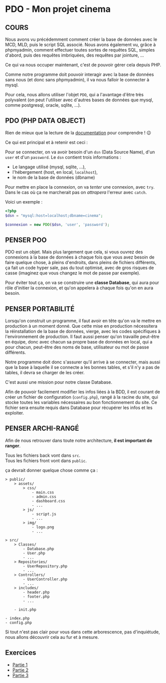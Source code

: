 # PDO - Mon projet cinema

## COURS
Nous avons vu précédemment comment créer la base de données avec le MCD, MLD, puis le script SQL associé.
Nous avons également vu, grâce à phpmyadmin, comment effectuer toutes sortes de requêtes SQL, simples d'abord, puis des requêtes imbriquées, des requêtes par jointure, ... 

Ce qui va nous occuper maintenant, c'est de pouvoir gérer cela depuis PHP.

Comme notre programme doit pouvoir interagir avec la base de données sans nous (et donc sans phpmyadmin), il va nous falloir le connecter à mysql.

Pour cela, nous allons utiliser l'objet `PDO`, qui a l'avantage d'être très polyvalent (on peut l'utiliser avec d'autres bases de données que mysql, comme postgresql, oracle, sqlite, ...).

## PDO (PHP DATA OBJECT)
Rien de mieux que la lecture de la [documentation](https://www.php.net/manual/fr/book.pdo.php) pour comprendre ! 😉

Ce qui est principal et à retenir est ceci :

Pour se connecter, on va avoir besoin d'un `dsn` (Data Source Name), d'un `user` et d'un `password`. Le `dsn` contient trois informations :
- Le langage utilisé (mysql, sqlite, ...),
- l'hébergement (host, en local, `localhost`),
- le nom de la base de données (dbname)

Pour mettre en place la connexion, on va *tenter* une connexion, avec `try`. Dans le cas où ça ne marcherait pas on *attrapera* l'erreur avec `catch`.

Voici un exemple :

```php
<?php
$dsn = "mysql:host=localhost;dbname=cinema";

$connexion = new PDO($dsn, 'user', 'password');
```

## PENSER POO
PDO est un objet. Mais plus largement que cela, si vous ouvrez des connexions à la base de données à chaque fois que vous avez besoin de faire quelque chose, à pleins d'endroits, dans pleins de fichiers différents, ça fait un code hyper sale, pas du tout optimisé, avec de gros risques de casse (imaginez que vous changez le mot de passe par exemple).

Pour éviter tout ça, on va se construire une **classe Database**, qui aura pour rôle d'initier la connexion, et qu'on appelera à chaque fois qu'on en aura besoin.

## PENSER PORTABILITÉ
Lorsqu'on construit un programme, il faut avoir en tête qu'on va le mettre en production à un moment donné. Que cette mise en production nécessitera la réinstallation de la base de données, vierge, avec les codes spécifiques à l'environnement de production. Il faut aussi penser qu'on travaille peut-être en équipe, donc avec chacun sa propre base de données en local, qui a pour chacun, peut-être des noms de base, utilisateur ou mot de passe différents.

Notre programme doit donc s'assurer qu'il arrive à se connecter, mais aussi que la base à laquelle il se connecte a les bonnes tables, et s'il n'y a pas de tables, il devra se charger de les créer.

C'est aussi une mission pour notre classe Database.

Afin de pouvoir facilement modifier les infos liées à la BDD, il est courant de créer un fichier de configuration (`config.php`), rangé à la racine du site, qui stocke toutes les variables nécessaires au bon fonctionnement du site. Ce fichier sera ensuite requis dans Database pour récupérer les infos et les exploiter.

## PENSER ARCHI-RANGÉ
Afin de nous retrouver dans toute notre architecture, **il est important de ranger**.

Tous les fichiers back vont dans `src`. \
Tous les fichiers front vont dans `public`.

ça devrait donner quelque chose comme ça :
```
> public/
    > assets/
        > css/
            - main.css
            - admin.css
            - dashboard.css
            - ...
        > js/
            - script.js
            - ...
        > img/
            - logo.png
            - ...

> src/
    > Classes/
        - Database.php
        - User.php
        - ...
    > Repositories/
        - UserRepository.php
        - ...
    > Controllers/
        - UserController.php
        - ...
    > includes/
        - header.php
        - footer.php
        - ...

    - init.php

- index.php
- config.php
```

Si tout n'est pas clair pour vous dans cette arborescence, pas d'inquiétude, nous allons découvrir cela au fur et à mesure. 

## Exercices
- [Partie 1](<partie 1.md>)
- [Partie 2](<partie 2.md>)
- [Partie 3](<partie 3.md>)
